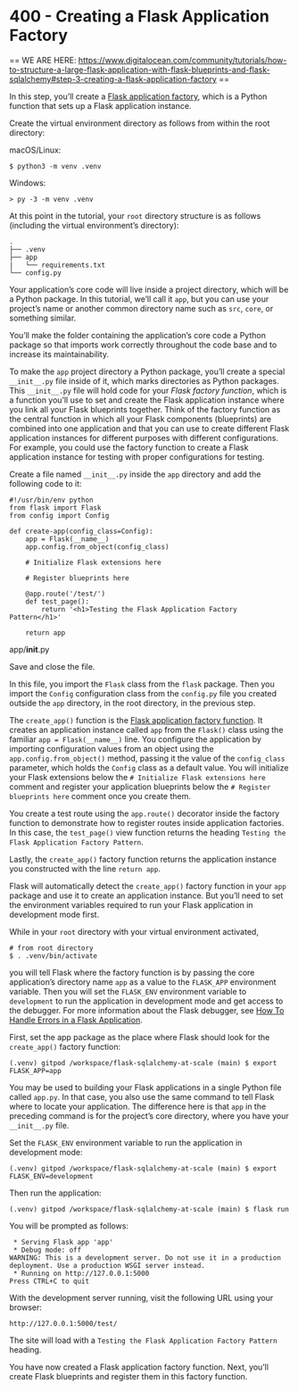 # 400 - Creating a Flask Application Factory

== WE ARE HERE: https://www.digitalocean.com/community/tutorials/how-to-structure-a-large-flask-application-with-flask-blueprints-and-flask-sqlalchemy#step-3-creating-a-flask-application-factory ==

In this step, you’ll create a [Flask application factory](https://flask.palletsprojects.com/en/2.2.x/patterns/appfactories/), which is a Python function that sets up a Flask application instance.

Create the virtual environment directory as follows from within the root directory:

macOS/Linux:

```
$ python3 -m venv .venv
```

Windows:

```
> py -3 -m venv .venv
```

At this point in the tutorial, your ```root``` directory structure is as follows (including the virtual environment’s directory):

```
.
├── .venv
├── app
|   └── requirements.txt
└── config.py
```

Your application’s core code will live inside a project directory, which will be a Python package. In this tutorial, we’ll call it ```app```, but you can use your project’s name or another common directory name such as ```src```, ```core```, or something similar.

You’ll make the folder containing the application’s core code a Python package so that imports work correctly throughout the code base and to increase its maintainability.

To make the ```app``` project directory a Python package, you’ll create a special ```__init__.py``` file inside of it, which marks directories as Python packages. This ```__init__.py``` file will hold code for your *Flask factory function*, which is a function you’ll use to set and create the Flask application instance where you link all your Flask blueprints together. Think of the factory function as the central function in which all your Flask components (blueprints) are combined into one application and that you can use to create different Flask application instances for different purposes with different configurations. For example, you could use the factory function to create a Flask application instance for testing with proper configurations for testing.

Create a file named ```__init__.py``` inside the ```app``` directory and add the following code to it:

```
#!/usr/bin/env python
from flask import Flask
from config import Config

def create-app(config_class=Config):
    app = Flask(__name__)
    app.config.from_object(config_class)

    # Initialize Flask extensions here

    # Register blueprints here

    @app.route('/test/')
    def test_page():
        return '<h1>Testing the Flask Application Factory Pattern</h1>'

    return app
```
app/__init__.py

Save and close the file.

In this file, you import the ```Flask``` class from the ```flask``` package. Then you import the ```Config``` configuration class from the ```config.py``` file you created outside the ```app``` directory, in the root directory, in the previous step.

The ```create_app()``` function is the [Flask application factory function](https://flask.palletsprojects.com/en/2.2.x/patterns/appfactories/). It creates an application instance called ```app``` from the ```Flask()``` class using the familiar ```app = Flask(__name__)``` line. You configure the application by importing configuration values from an object using the ```app.config.from_object()``` method, passing it the value of the ```config_class``` parameter, which holds the ```Config``` class as a default value. You will initialize your Flask extensions below the ```# Initialize Flask extensions here``` comment and register your application blueprints below the ```# Register blueprints here``` comment once you create them.

You create a test route using the ```app.route()``` decorator inside the factory function to demonstrate how to register routes inside application factories. In this case, the ```test_page()``` view function returns the heading ```Testing the Flask Application Factory Pattern```.

Lastly, the ```create_app()``` factory function returns the application instance you constructed with the line ```return app```.

Flask will automatically detect the ```create_app()``` factory function in your ```app``` package and use it to create an application instance. But you’ll need to set the environment variables required to run your Flask application in development mode first.

While in your ```root``` directory with your virtual environment activated, 

```
# from root directory
$ . .venv/bin/activate
```

you will tell Flask where the factory function is by passing the core application’s directory name ```app``` as a value to the ```FLASK_APP``` environment variable. Then you will set the ```FLASK_ENV``` environment variable to ```development``` to run the application in development mode and get access to the debugger. For more information about the Flask debugger, see [How To Handle Errors in a Flask Application](https://www.digitalocean.com/community/tutorials/how-to-handle-errors-in-a-flask-application).

First, set the app package as the place where Flask should look for the ```create_app()``` factory function:

```
(.venv) gitpod /workspace/flask-sqlalchemy-at-scale (main) $ export FLASK_APP=app
```

You may be used to building your Flask applications in a single Python file called ```app.py```. In that case, you also use the same command to tell Flask where to locate your application. The difference here is that ```app``` in the preceding command is for the project’s core directory, where you have your ```__init__.py``` file.

Set the ```FLASK_ENV``` environment variable to run the application in development mode:

```
(.venv) gitpod /workspace/flask-sqlalchemy-at-scale (main) $ export FLASK_ENV=development
```

Then run the application:

```
(.venv) gitpod /workspace/flask-sqlalchemy-at-scale (main) $ flask run
```

You will be prompted as follows:

```
 * Serving Flask app 'app'
 * Debug mode: off
WARNING: This is a development server. Do not use it in a production deployment. Use a production WSGI server instead.
 * Running on http://127.0.0.1:5000
Press CTRL+C to quit
```

With the development server running, visit the following URL using your browser:

```
http://127.0.0.1:5000/test/
```

The site will load with a ```Testing the Flask Application Factory Pattern``` heading.

You have now created a Flask application factory function. Next, you’ll create Flask blueprints and register them in this factory function.